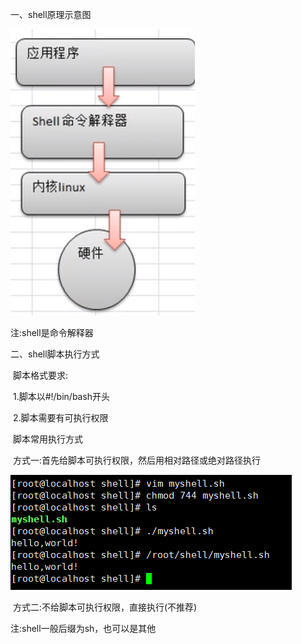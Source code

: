一、shell原理示意图

![001](001.png)

注:shell是命令解释器

二、shell脚本执行方式

​	脚本格式要求:

​		1.脚本以#!/bin/bash开头

​		2.脚本需要有可执行权限

​	脚本常用执行方式

​		方式一:首先给脚本可执行权限，然后用相对路径或绝对路径执行

![002](002.png)

​		方式二:不给脚本可执行权限，直接执行(不推荐)

注:shell一般后缀为sh，也可以是其他
